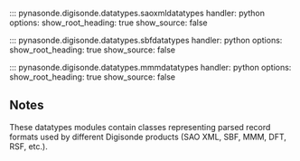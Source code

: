 ::: pynasonde.digisonde.datatypes.saoxmldatatypes
    handler: python
    options:
        show_root_heading: true
        show_source: false

::: pynasonde.digisonde.datatypes.sbfdatatypes
    handler: python
    options:
        show_root_heading: true
        show_source: false

::: pynasonde.digisonde.datatypes.mmmdatatypes
    handler: python
    options:
        show_root_heading: true
        show_source: false


## Notes

These datatypes modules contain classes representing parsed record formats used by different Digisonde products (SAO XML, SBF, MMM, DFT, RSF, etc.).

